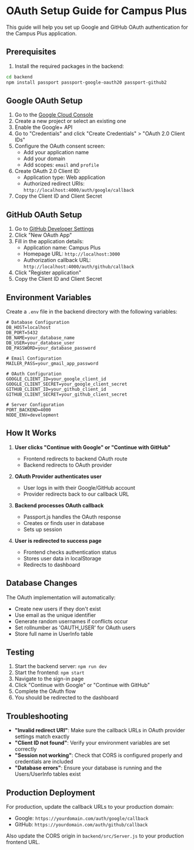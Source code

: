 # OAuth Setup Guide for Campus Plus

This guide will help you set up Google and GitHub OAuth authentication for the Campus Plus application.

## Prerequisites

1. Install the required packages in the backend:
```bash
cd backend
npm install passport passport-google-oauth20 passport-github2
```

## Google OAuth Setup

1. Go to the [Google Cloud Console](https://console.cloud.google.com/)
2. Create a new project or select an existing one
3. Enable the Google+ API
4. Go to "Credentials" and click "Create Credentials" > "OAuth 2.0 Client IDs"
5. Configure the OAuth consent screen:
   - Add your application name
   - Add your domain
   - Add scopes: `email` and `profile`
6. Create OAuth 2.0 Client ID:
   - Application type: Web application
   - Authorized redirect URIs: `http://localhost:4000/auth/google/callback`
7. Copy the Client ID and Client Secret

## GitHub OAuth Setup

1. Go to [GitHub Developer Settings](https://github.com/settings/developers)
2. Click "New OAuth App"
3. Fill in the application details:
   - Application name: Campus Plus
   - Homepage URL: `http://localhost:3000`
   - Authorization callback URL: `http://localhost:4000/auth/github/callback`
4. Click "Register application"
5. Copy the Client ID and Client Secret

## Environment Variables

Create a `.env` file in the backend directory with the following variables:

```env
# Database Configuration
DB_HOST=localhost
DB_PORT=5432
DB_NAME=your_database_name
DB_USER=your_database_user
DB_PASSWORD=your_database_password

# Email Configuration
MAILER_PASS=your_gmail_app_password

# OAuth Configuration
GOOGLE_CLIENT_ID=your_google_client_id
GOOGLE_CLIENT_SECRET=your_google_client_secret
GITHUB_CLIENT_ID=your_github_client_id
GITHUB_CLIENT_SECRET=your_github_client_secret

# Server Configuration
PORT_BACKEND=4000
NODE_ENV=development
```

## How It Works

1. **User clicks "Continue with Google" or "Continue with GitHub"**
   - Frontend redirects to backend OAuth route
   - Backend redirects to OAuth provider

2. **OAuth Provider authenticates user**
   - User logs in with their Google/GitHub account
   - Provider redirects back to our callback URL

3. **Backend processes OAuth callback**
   - Passport.js handles the OAuth response
   - Creates or finds user in database
   - Sets up session

4. **User is redirected to success page**
   - Frontend checks authentication status
   - Stores user data in localStorage
   - Redirects to dashboard

## Database Changes

The OAuth implementation will automatically:
- Create new users if they don't exist
- Use email as the unique identifier
- Generate random usernames if conflicts occur
- Set rollnumber as 'OAUTH_USER' for OAuth users
- Store full name in UserInfo table

## Testing

1. Start the backend server: `npm run dev`
2. Start the frontend: `npm start`
3. Navigate to the sign-in page
4. Click "Continue with Google" or "Continue with GitHub"
5. Complete the OAuth flow
6. You should be redirected to the dashboard

## Troubleshooting

- **"Invalid redirect URI"**: Make sure the callback URLs in OAuth provider settings match exactly
- **"Client ID not found"**: Verify your environment variables are set correctly
- **"Session not working"**: Check that CORS is configured properly and credentials are included
- **"Database errors"**: Ensure your database is running and the Users/UserInfo tables exist

## Production Deployment

For production, update the callback URLs to your production domain:
- Google: `https://yourdomain.com/auth/google/callback`
- GitHub: `https://yourdomain.com/auth/github/callback`

Also update the CORS origin in `backend/src/Server.js` to your production frontend URL. 
